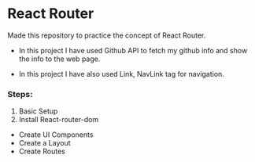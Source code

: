 # React Router

Made this repository to practice the concept of React Router.

* In this project I have used Github API to fetch my github info and show the info to the web page.

* In this project I have also used Link, NavLink tag for navigation.

### Steps:

1. Basic Setup
2. Install React-router-dom
- Create UI Components 
- Create a Layout 
- Create Routes
